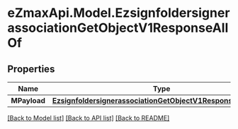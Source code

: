 
# eZmaxApi.Model.EzsignfoldersignerassociationGetObjectV1ResponseAllOf

## Properties

Name | Type | Description | Notes
------------ | ------------- | ------------- | -------------
**MPayload** | [**EzsignfoldersignerassociationGetObjectV1ResponseMPayload**](EzsignfoldersignerassociationGetObjectV1ResponseMPayload.md) |  | 

[[Back to Model list]](../README.md#documentation-for-models)
[[Back to API list]](../README.md#documentation-for-api-endpoints)
[[Back to README]](../README.md)

